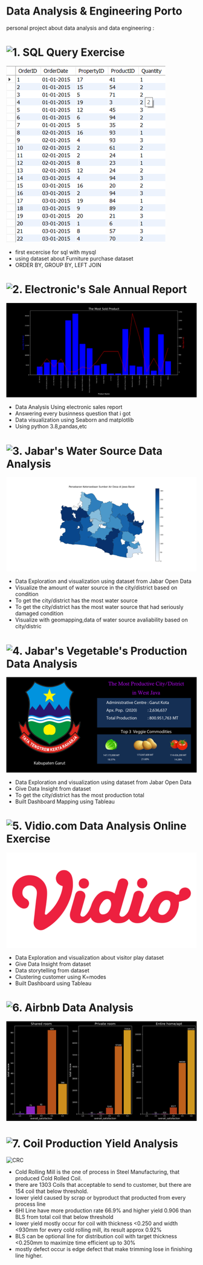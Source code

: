 # Data Analysis & Engineering Porto
personal project about data analysis and data engineering :


 # ![1. SQL Query Exercise](https://github.com/boxside/SQL-sales-exercise1)
 
 
  ![SQL](https://github.com/boxside/SQL-sales-exercise1/blob/main/figure/1.png)
 
 
  * first excercise for sql with mysql
  * using dataset about Furniture purchase dataset
  * ORDER BY, GROUP BY, LEFT JOIN


  # ![2. Electronic's Sale Annual Report](https://github.com/boxside/Electronic-s-Sale-Annual-Report)
 
 
  ![electronic](https://github.com/boxside/Electronic-s-Sale-Annual-Report/blob/main/Figure/Figure_4.png)
 
 
  * Data Analysis Using electronic sales report
  * Answering every businness question that i got
  * Data visualization using Seaborn and matplotlib
  * Using python 3.8,pandas,etc
  
  
   # ![3. Jabar's Water Source Data Analysis](https://github.com/boxside/Jabar-s_Water_Source)
 
 
  ![water](https://github.com/boxside/Jabar-s_Water_Source/blob/main/figure/Figure_3.png)
 
 
  * Data Exploration and visualization using dataset from Jabar Open Data
  * Visualize the amount of water source in the city/district based on condition
  * To get the city/district has the most water source
  * To get the city/district has the most water source that had seriously damaged condition
  * Visualize with geomapping,data of water source avaliability based on city/distric


  
   # ![4. Jabar's Vegetable's Production Data Analysis](https://github.com/boxside/Jabar-Veggie)
 
 
  ![veggie](https://github.com/boxside/Jabar-Veggie/blob/main/figure/Untitled-3.jpg)
 
 
  * Data Exploration and visualization using dataset from Jabar Open Data
  * Give Data Insight from dataset
  * To get the city/district has the most production total
  * Built Dashboard Mapping using Tableau


   # ![5. Vidio.com Data Analysis Online Exercise](https://github.com/boxside/Vidio_Play_Data_Analysis)
 
 
  ![vidio](https://github.com/boxside/Vidio_Play_Data_Analysis/blob/main/figure/1200px-Logo_Vidio.png)
 
 
  * Data Exploration and visualization about visitor play dataset
  * Give Data Insight from dataset
  * Data storytelling from dataset
  * Clustering customer using K=modes
  * Built Dashboard using Tableau


   # ![6. Airbnb Data Analysis](https://github.com/boxside/Airbnb_Data_Analysis)
 
 
  ![Airbnb](https://github.com/boxside/Airbnb_Data_Analysis/blob/main/output_15_0.png)
 
   # ![7. Coil Production Yield Analysis](https://github.com/boxside/coil_yield)
 
 
  ![CRC](https://github.com/boxside/coil_yield/crc.jpg)
 
 * Cold Rolling Mill is the one of process in Steel Manufacturing, that produced Cold Rolled Coil.
 * there are 1303 Coils that acceptable to send to customer, but there are 154 coil that below threshold.
 * lower yield caused by scrap or byproduct that producted from every process line
 * 6HI Line have more production rate  66.9% and higher yield 0.906 than BLS from total coil that below threshold
 * lower yield mostly occur for coil with thickness <0.250 and width <930mm for every cold rolling mill, its result approx  0.92%
 * BLS can be optional line for distribution coil with target thickness <0.250mm to maximize time efficient up to 30%
 * mostly defect occur is edge defect that make trimming lose in finishing line higher.

  
